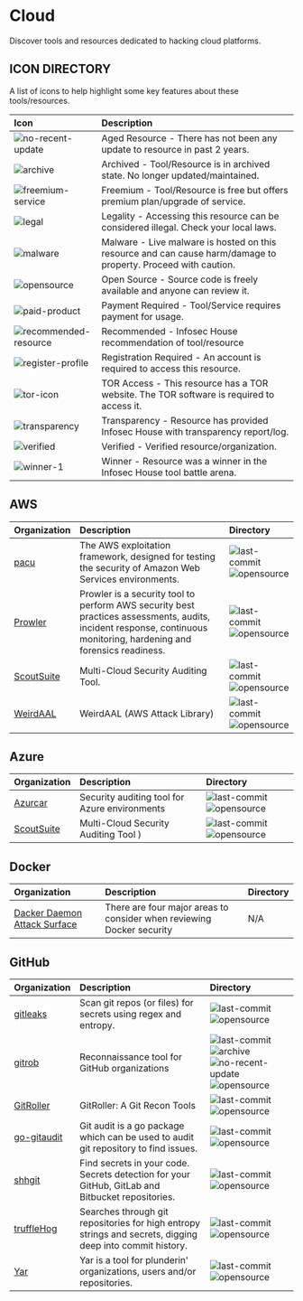 # Cloud

Discover tools and resources dedicated to hacking cloud platforms.

## ICON DIRECTORY

A list of icons to help highlight some key features about these tools/resources.

| Icon | Description |
| :--- | :--- |
| ![no-recent-update](https://raw.githubusercontent.com/InfosecHouse/InfosecHouse/main/icons/no-recent-update.png) | Aged Resource - There has not been any update to resource in past 2 years. |
| ![archive](https://raw.githubusercontent.com/InfosecHouse/InfosecHouse/main/icons/archive.png) | Archived - Tool/Resource is in archived state. No longer updated/maintained. |
| ![freemium-service](https://raw.githubusercontent.com/InfosecHouse/InfosecHouse/main/icons/freemium-service.png) | Freemium - Tool/Resource is free but offers premium plan/upgrade of service. |
| ![legal](https://raw.githubusercontent.com/InfosecHouse/InfosecHouse/main/icons/legal.png) | Legality - Accessing this resource can be considered illegal. Check your local laws. |
| ![malware](https://raw.githubusercontent.com/InfosecHouse/InfosecHouse/main/icons/malware.png) | Malware - Live malware is hosted on this resource and can cause harm/damage to property. Proceed with caution. |
| ![opensource](https://raw.githubusercontent.com/InfosecHouse/InfosecHouse/main/icons/opensource.png) | Open Source - Source code is freely available and anyone can review it. |
| ![paid-product](https://raw.githubusercontent.com/InfosecHouse/InfosecHouse/main/icons/paid-product.png) | Payment Required - Tool/Service requires payment for usage. |
| ![recommended-resource](https://raw.githubusercontent.com/InfosecHouse/InfosecHouse/main/icons/recommended-resource.png) | Recommended - Infosec House recommendation of tool/resource |
| ![register-profile](https://raw.githubusercontent.com/InfosecHouse/InfosecHouse/main/icons/register-profile.png) | Registration Required - An account is required to access this resource. |
| ![tor-icon](https://raw.githubusercontent.com/InfosecHouse/InfosecHouse/main/icons/tor-icon.png) | TOR Access - This resource has a TOR website. The TOR software is required to access it. |
| ![transparency](https://raw.githubusercontent.com/InfosecHouse/InfosecHouse/main/icons/transparency.png) | Transparency - Resource has provided Infosec House with transparency report/log. |
| ![verified](https://raw.githubusercontent.com/InfosecHouse/InfosecHouse/main/icons/verified.png) | Verified - Verified resource/organization. |
| ![winner-1](https://raw.githubusercontent.com/InfosecHouse/InfosecHouse/main/icons/winner.png) | Winner - Resource was a winner in the Infosec House tool battle arena. |

## AWS

| Organization | Description | Directory |
| :--- | :--- | :--- |
| [pacu](https://github.com/RhinoSecurityLabs/pacu) | The AWS exploitation framework, designed for testing the security of Amazon Web Services environments. | ![last-commit](https://img.shields.io/github/last-commit/RhinoSecurityLabs/pacu?color=947cb0&style=flat-square) ![opensource](https://raw.githubusercontent.com/InfosecHouse/InfosecHouse/main/icons/opensource.png) |
| [Prowler](https://github.com/toniblyx/prowler) | Prowler is a security tool to perform AWS security best practices assessments, audits, incident response, continuous monitoring, hardening and forensics readiness. | ![last-commit](https://img.shields.io/github/last-commit/toniblyx/prowler?color=947cb0&style=flat-square) ![opensource](https://raw.githubusercontent.com/InfosecHouse/InfosecHouse/main/icons/opensource.png) |
| [ScoutSuite](https://github.com/nccgroup/ScoutSuite) | Multi-Cloud Security Auditing Tool. | ![last-commit](https://img.shields.io/github/last-commit/nccgroup/ScoutSuite?color=947cb0&style=flat-square) ![opensource](https://raw.githubusercontent.com/InfosecHouse/InfosecHouse/main/icons/opensource.png) |
| [WeirdAAL](https://github.com/carnal0wnage/weirdAAL) | WeirdAAL (AWS Attack Library) | ![last-commit](https://img.shields.io/github/last-commit/carnal0wnage/weirdAAL?color=947cb0&style=flat-square) ![opensource](https://raw.githubusercontent.com/InfosecHouse/InfosecHouse/main/icons/opensource.png) |

## Azure

| Organization | Description | Directory |
| :--- | :--- | :--- |
| [Azurcar](https://github.com/nccgroup/azucar) | Security auditing tool for Azure environments | ![last-commit](https://img.shields.io/github/last-commit/nccgroup/azucar?color=947cb0&style=flat-square) ![opensource](https://raw.githubusercontent.com/InfosecHouse/InfosecHouse/main/icons/opensource.png) |
| [ScoutSuite](https://github.com/nccgroup/ScoutSuite) | Multi-Cloud Security Auditing Tool ) | ![last-commit](https://img.shields.io/github/last-commit/nccgroup/ScoutSuite?color=947cb0&style=flat-square) ![opensource](https://raw.githubusercontent.com/InfosecHouse/InfosecHouse/main/icons/opensource.png) |

## Docker

| Organization | Description | Directory |
| :--- | :--- | :--- |
| [Dacker Daemon Attack Surface](https://docs.docker.com/engine/security/#docker-daemon-attack-surface) | There are four major areas to consider when reviewing Docker security | N/A |

## GitHub

| Organization | Description | Directory |
| :--- | :--- | :--- |
| [gitleaks](https://github.com/zricethezav/gitleaks) | Scan git repos \(or files\) for secrets using regex and entropy. | ![last-commit](https://img.shields.io/github/last-commit/zricethezav/gitleaks?color=947cb0&style=flat-square) ![opensource](https://raw.githubusercontent.com/InfosecHouse/InfosecHouse/main/icons/opensource.png) |
| [gitrob](https://github.com/michenriksen/gitrob) | Reconnaissance tool for GitHub organizations | ![last-commit](https://img.shields.io/github/last-commit/michenriksen/gitrob?color=947cb0&style=flat-square) ![archive](https://raw.githubusercontent.com/InfosecHouse/InfosecHouse/main/icons/archive.png) ![no-recent-update](https://raw.githubusercontent.com/InfosecHouse/InfosecHouse/main/icons/no-recent-update.png) ![opensource](https://raw.githubusercontent.com/InfosecHouse/InfosecHouse/main/icons/opensource.png) |
| [GitRoller](https://github.com/mansoorr123/GitRoller) | GitRoller: A Git Recon Tools | ![last-commit](https://img.shields.io/github/last-commit/mansoorr123/GitRoller?color=947cb0&style=flat-square) ![opensource](https://raw.githubusercontent.com/InfosecHouse/InfosecHouse/main/icons/opensource.png) |
| [go-gitaudit](https://github.com/r-pai/go-gitaudit) | Git audit is a go package which can be used to audit git repository to find issues. | ![last-commit](https://img.shields.io/github/last-commit/r-pai/go-gitaudit?color=947cb0&style=flat-square) ![opensource](https://raw.githubusercontent.com/InfosecHouse/InfosecHouse/main/icons/opensource.png) |
| [shhgit](https://github.com/eth0izzle/shhgit) | Find secrets in your code. Secrets detection for your GitHub, GitLab and Bitbucket repositories. | ![last-commit](https://img.shields.io/github/last-commit/eth0izzle/shhgit?color=947cb0&style=flat-square) ![opensource](https://raw.githubusercontent.com/InfosecHouse/InfosecHouse/main/icons/opensource.png) |
| [truffleHog](https://github.com/trufflesecurity/truffleHog) | Searches through git repositories for high entropy strings and secrets, digging deep into commit history. | ![last-commit](https://img.shields.io/github/last-commit/trufflesecurity/truffleHog?color=947cb0&style=flat-square) ![opensource](https://raw.githubusercontent.com/InfosecHouse/InfosecHouse/main/icons/opensource.png) |
| [Yar](https://github.com/nielsing/yar) | Yar is a tool for plunderin' organizations, users and/or repositories. | ![last-commit](https://img.shields.io/github/last-commit/nielsing/yar?color=947cb0&style=flat-square) ![opensource](https://raw.githubusercontent.com/InfosecHouse/InfosecHouse/main/icons/opensource.png) |